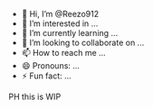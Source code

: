 - 👋 Hi, I’m @Reezo912
- 👀 I’m interested in ...
- 🌱 I’m currently learning ...
- 💞️ I’m looking to collaborate on ...
- 📫 How to reach me ...
- 😄 Pronouns: ...
- ⚡ Fun fact: ...

<!---
Reezo912/Reezo912 is a ✨ special ✨ repository because its `README.md` (this file) appears on your GitHub profile.
You can click the Preview link to take a look at your changes.
--->


PH this is WIP
